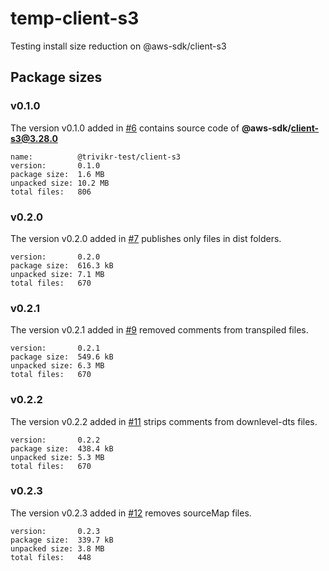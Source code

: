 # temp-client-s3

Testing install size reduction on @aws-sdk/client-s3

## Package sizes

### v0.1.0

The version v0.1.0 added in [#6](https://github.com/trivikr/temp-client-s3/pull/6)
contains source code of **@aws-sdk/client-s3@3.28.0**

```console
name:          @trivikr-test/client-s3
version:       0.1.0
package size:  1.6 MB
unpacked size: 10.2 MB
total files:   806
```

### v0.2.0

The version v0.2.0 added in [#7](https://github.com/trivikr/temp-client-s3/pull/7)
publishes only files in dist folders.

```console
version:       0.2.0
package size:  616.3 kB
unpacked size: 7.1 MB
total files:   670
```

### v0.2.1

The version v0.2.1 added in [#9](https://github.com/trivikr/temp-client-s3/pull/9)
removed comments from transpiled files.

```console
version:       0.2.1
package size:  549.6 kB
unpacked size: 6.3 MB
total files:   670
```

### v0.2.2

The version v0.2.2 added in [#11](https://github.com/trivikr/temp-client-s3/pull/11)
strips comments from downlevel-dts files.

```console
version:       0.2.2
package size:  438.4 kB
unpacked size: 5.3 MB
total files:   670
```

### v0.2.3

The version v0.2.3 added in [#12](https://github.com/trivikr/temp-client-s3/pull/12)
removes sourceMap files.

```console
version:       0.2.3
package size:  339.7 kB
unpacked size: 3.8 MB
total files:   448
```
